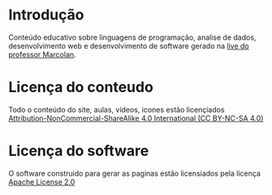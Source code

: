 # Introdução
Conteúdo educativo sobre linguagens de programação, analise de dados, desenvolvimento web e desenvolvimento de software gerado na [live do professor Marcolan](https://www.twitch.tv/jmarcolan).


# Licença do conteudo

Todo o conteúdo do site, aulas, vídeos, icones estão licençiados [Attribution-NonCommercial-ShareAlike 4.0 International (CC BY-NC-SA 4.0)](https://creativecommons.org/licenses/by-nc-sa/4.0/legalcode)

# Licença do software

O software construido para gerar as paginas estão licensiados pela licença [Apache License 2.0](http://www.apache.org/licenses/LICENSE-2.0)